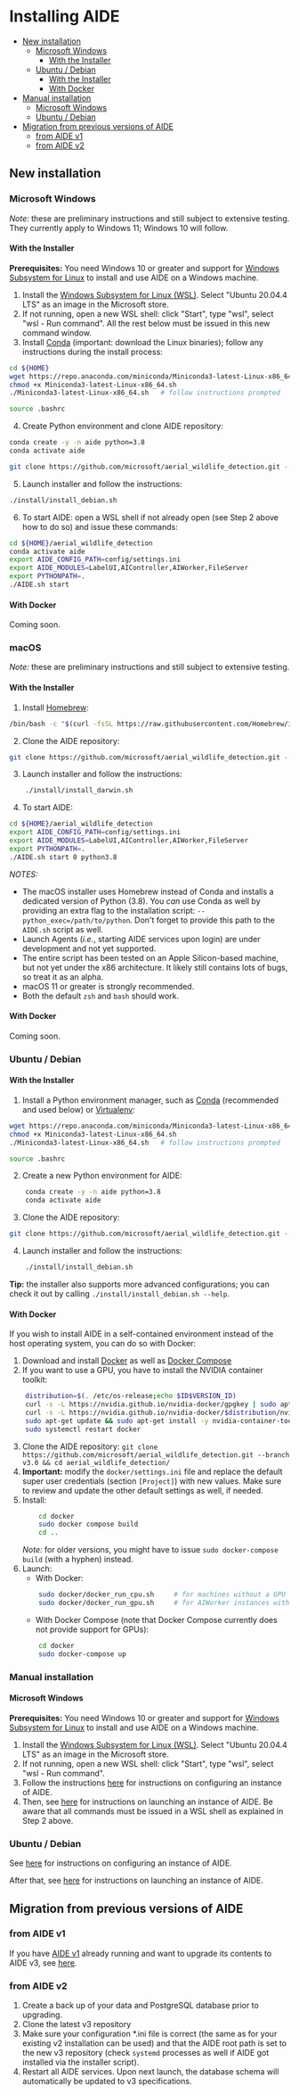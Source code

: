 # Installing AIDE

* [New installation](#new-installation)
    * [Microsoft Windows](#microsoft-windows)
        * [With the Installer](#with-the-installer)
    * [Ubuntu / Debian](#ubuntu--debian)
        * [With the Installer](#with-the-installer-1)
        * [With Docker](#with-docker-1)
* [Manual installation](#manual-installation)
    * [Microsoft Windows](#microsoft-windows-1)
    * [Ubuntu / Debian](#ubuntu--debian-1)
* [Migration from previous versions of AIDE](#migration-from-previous-versions-of-aide)
    * [from AIDE v1](#from-aide-v1)
    * [from AIDE v2](#from-aide-v2)



## New installation

### Microsoft Windows

_Note:_ these are preliminary instructions and still subject to extensive testing. They currently apply to Windows 11; Windows 10 will follow.


#### With the Installer

__Prerequisites:__ You need Windows 10 or greater and support for [Windows Subsystem for Linux](https://docs.microsoft.com/en-gb/windows/wsl/install-manual) to install and use AIDE on a Windows machine.

1. Install the [Windows Subsystem for Linux (WSL)](https://docs.microsoft.com/en-gb/windows/wsl/install-manual). Select "Ubuntu 20.04.4 LTS" as an image in the Microsoft store.
2. If not running, open a new WSL shell: click "Start", type "wsl", select "wsl - Run command". All the rest below must be issued in this new command window.
3. Install [Conda](https://conda.io/) (important: download the Linux binaries); follow any instructions during the install process:
```bash
cd ${HOME}
wget https://repo.anaconda.com/miniconda/Miniconda3-latest-Linux-x86_64.sh
chmod +x Miniconda3-latest-Linux-x86_64.sh
./Miniconda3-latest-Linux-x86_64.sh   # follow instructions prompted

source .bashrc
```
4. Create Python environment and clone AIDE repository:
```bash
conda create -y -n aide python=3.8
conda activate aide

git clone https://github.com/microsoft/aerial_wildlife_detection.git --branch v3.0 && cd aerial_wildlife_detection
```
5. Launch installer and follow the instructions:
```bash
./install/install_debian.sh
```

6. To start AIDE: open a WSL shell if not already open (see Step 2 above how to do so) and issue these commands:
```bash
cd ${HOME}/aerial_wildlife_detection
conda activate aide
export AIDE_CONFIG_PATH=config/settings.ini
export AIDE_MODULES=LabelUI,AIController,AIWorker,FileServer
export PYTHONPATH=.
./AIDE.sh start
```

#### With Docker

Coming soon.


### macOS

_Note:_ these are preliminary instructions and still subject to extensive testing.

#### With the Installer

1. Install [Homebrew](https://brew.sh/):
```bash
/bin/bash -c "$(curl -fsSL https://raw.githubusercontent.com/Homebrew/install/HEAD/install.sh)"
```
2. Clone the AIDE repository:
```bash
git clone https://github.com/microsoft/aerial_wildlife_detection.git --branch v3.0 && cd aerial_wildlife_detection/
```
3. Launch installer and follow the instructions:
```bash
    ./install/install_darwin.sh
```
4. To start AIDE:
```bash
cd ${HOME}/aerial_wildlife_detection
export AIDE_CONFIG_PATH=config/settings.ini
export AIDE_MODULES=LabelUI,AIController,AIWorker,FileServer
export PYTHONPATH=.
./AIDE.sh start 0 python3.8
```

_NOTES:_
* The macOS installer uses Homebrew instead of Conda and installs a dedicated version of Python
  (3.8). You _can_ use Conda as well by providing an extra flag to the installation script:
  `--python_exec=/path/to/python`. Don't forget to provide this path to the `AIDE.sh` script as
  well.
* Launch Agents (_i.e._, starting AIDE services upon login) are under development and not yet
  supported.
* The entire script has been tested on an Apple Silicon-based machine, but not yet under the x86
  architecture. It likely still contains lots of bugs, so treat it as an alpha.
* macOS 11 or greater is strongly recommended.
* Both the default `zsh` and `bash` should work.


#### With Docker

Coming soon.


### Ubuntu / Debian

#### With the Installer

1. Install a Python environment manager, such as [Conda](https://conda.io/) (recommended and used
   below) or [Virtualenv](https://virtualenv.pypa.io):
```bash
wget https://repo.anaconda.com/miniconda/Miniconda3-latest-Linux-x86_64.sh
chmod +x Miniconda3-latest-Linux-x86_64.sh
./Miniconda3-latest-Linux-x86_64.sh   # follow instructions prompted

source .bashrc
```
2. Create a new Python environment for AIDE:
```bash
    conda create -y -n aide python=3.8
    conda activate aide
```
3. Clone the AIDE repository:
```bash
git clone https://github.com/microsoft/aerial_wildlife_detection.git --branch v3.0 && cd aerial_wildlife_detection/
```
4. Launch installer and follow the instructions:
```bash
    ./install/install_debian.sh
```

__Tip:__ the installer also supports more advanced configurations; you can check it out by calling
`./install/install_debian.sh --help`.



#### With Docker

If you wish to install AIDE in a self-contained environment instead of the host operating system,
you can do so with Docker:

1. Download and install [Docker](https://docs.docker.com/engine/install) as well as [Docker
   Compose](https://docs.docker.com/compose/install)
2. If you want to use a GPU, you have to install the NVIDIA container toolkit:
```bash
    distribution=$(. /etc/os-release;echo $ID$VERSION_ID)
    curl -s -L https://nvidia.github.io/nvidia-docker/gpgkey | sudo apt-key add -
    curl -s -L https://nvidia.github.io/nvidia-docker/$distribution/nvidia-docker.list | sudo tee /etc/apt/sources.list.d/nvidia-docker.list
    sudo apt-get update && sudo apt-get install -y nvidia-container-toolkit
    sudo systemctl restart docker
```
3. Clone the AIDE repository: `git clone https://github.com/microsoft/aerial_wildlife_detection.git --branch v3.0 && cd aerial_wildlife_detection/`
4. **Important:** modify the `docker/settings.ini` file and replace the default super user credentials (section `[Project]`) with new values. Make sure to review and update the other default settings as well, if needed.
5. Install:
    ```bash
        cd docker
        sudo docker compose build
        cd ..
    ```
    _Note:_ for older versions, you might have to issue `sudo docker-compose build` (with a hyphen) instead.
6. Launch:
    * With Docker:
    ```bash
        sudo docker/docker_run_cpu.sh     # for machines without a GPU
        sudo docker/docker_run_gpu.sh     # for AIWorker instances with a CUDA-enabled GPU (strongly recommended for model training)
    ```
    * With Docker Compose (note that Docker Compose currently does not provide support for GPUs):
    ```bash
        cd docker
        sudo docker-compose up
    ```

### Manual installation


#### Microsoft Windows

__Prerequisites:__ You need Windows 10 or greater and support for [Windows Subsystem for Linux](https://docs.microsoft.com/en-gb/windows/wsl/install-manual) to install and use AIDE on a Windows machine.

1. Install the [Windows Subsystem for Linux (WSL)](https://docs.microsoft.com/en-gb/windows/wsl/install-manual). Select "Ubuntu 20.04.4 LTS" as an image in the Microsoft store.
2. If not running, open a new WSL shell: click "Start", type "wsl", select "wsl - Run command".
3. Follow the instructions [here](install_manual.md) for instructions on configuring an instance of AIDE.
4. Then, see [here](launch_aide.md) for instructions on launching an instance of AIDE. Be aware that all commands must be issued in a WSL shell as explained in Step 2 above.


### Ubuntu / Debian

See [here](install_manual.md) for instructions on configuring an instance of AIDE.

After that, see [here](launch_aide.md) for instructions on launching an instance of AIDE.



## Migration from previous versions of AIDE

### from AIDE v1
If you have [AIDE v1](https://github.com/microsoft/aerial_wildlife_detection/tree/v1) already running and want to upgrade its contents to AIDE v3, see [here](upgrade_from_v1.md).

### from AIDE v2
1. Create a back up of your data and PostgreSQL database prior to upgrading.
2. Clone the latest v3 repository
3. Make sure your configuration *.ini file is correct (the same as for your existing v2 installation can be used) and that the AIDE root path is set to the new v3 repository (check `systemd` processes as well if AIDE got installed via the installer script).
4. Restart all AIDE services. Upon next launch, the database schema will automatically be updated to v3 specifications.